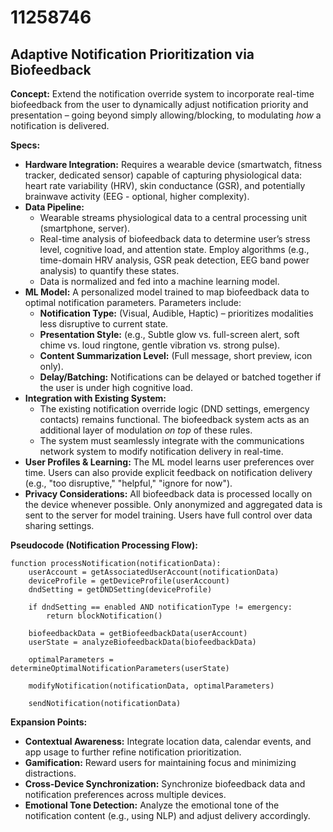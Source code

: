 # 11258746

## Adaptive Notification Prioritization via Biofeedback

**Concept:** Extend the notification override system to incorporate real-time biofeedback from the user to dynamically adjust notification priority and presentation – going beyond simply allowing/blocking, to modulating *how* a notification is delivered.

**Specs:**

*   **Hardware Integration:** Requires a wearable device (smartwatch, fitness tracker, dedicated sensor) capable of capturing physiological data: heart rate variability (HRV), skin conductance (GSR), and potentially brainwave activity (EEG - optional, higher complexity).
*   **Data Pipeline:**
    *   Wearable streams physiological data to a central processing unit (smartphone, server).
    *   Real-time analysis of biofeedback data to determine user’s stress level, cognitive load, and attention state.  Employ algorithms (e.g., time-domain HRV analysis, GSR peak detection, EEG band power analysis) to quantify these states.
    *   Data is normalized and fed into a machine learning model.
*   **ML Model:**  A personalized model trained to map biofeedback data to optimal notification parameters. Parameters include:
    *   **Notification Type:** (Visual, Audible, Haptic) – prioritizes modalities less disruptive to current state.
    *   **Presentation Style:**  (e.g., Subtle glow vs. full-screen alert, soft chime vs. loud ringtone, gentle vibration vs. strong pulse).
    *   **Content Summarization Level:** (Full message, short preview, icon only).
    *   **Delay/Batching:**  Notifications can be delayed or batched together if the user is under high cognitive load.
*   **Integration with Existing System:**
    *   The existing notification override logic (DND settings, emergency contacts) remains functional.  The biofeedback system acts as an additional layer of modulation *on top* of these rules.
    *   The system must seamlessly integrate with the communications network system to modify notification delivery in real-time.
*   **User Profiles & Learning:**  The ML model learns user preferences over time. Users can also provide explicit feedback on notification delivery (e.g., "too disruptive," "helpful," "ignore for now").
*   **Privacy Considerations:**  All biofeedback data is processed locally on the device whenever possible. Only anonymized and aggregated data is sent to the server for model training.  Users have full control over data sharing settings.

**Pseudocode (Notification Processing Flow):**

```
function processNotification(notificationData):
    userAccount = getAssociatedUserAccount(notificationData)
    deviceProfile = getDeviceProfile(userAccount)
    dndSetting = getDNDSetting(deviceProfile)

    if dndSetting == enabled AND notificationType != emergency:
        return blockNotification()

    biofeedbackData = getBiofeedbackData(userAccount)
    userState = analyzeBiofeedbackData(biofeedbackData)

    optimalParameters = determineOptimalNotificationParameters(userState)

    modifyNotification(notificationData, optimalParameters)

    sendNotification(notificationData)
```

**Expansion Points:**

*   **Contextual Awareness:**  Integrate location data, calendar events, and app usage to further refine notification prioritization.
*   **Gamification:**  Reward users for maintaining focus and minimizing distractions.
*   **Cross-Device Synchronization:**  Synchronize biofeedback data and notification preferences across multiple devices.
*   **Emotional Tone Detection:**  Analyze the emotional tone of the notification content (e.g., using NLP) and adjust delivery accordingly.